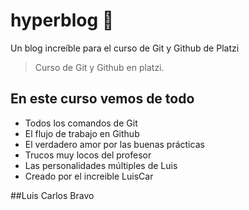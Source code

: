 # hyperblog 💚
Un blog increíble para el curso de Git y Github de Platzi
> Curso de Git y Github en platzi.

## En este curso vemos de todo
* Todos los comandos de Git
* El flujo de trabajo en Github
* El verdadero amor por las buenas prácticas
* Trucos muy locos del profesor
* Las personalidades múltiples de Luis
* Creado por el increible LuisCar


##Luis Carlos Bravo